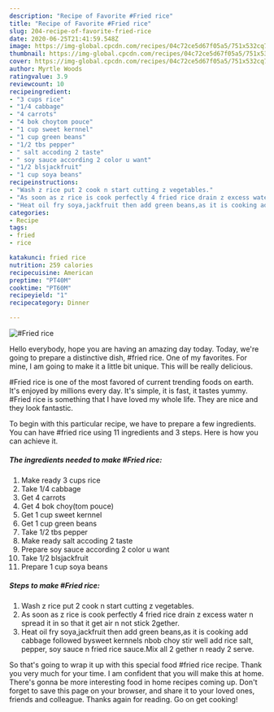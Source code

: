 ```yaml
---
description: "Recipe of Favorite #Fried rice"
title: "Recipe of Favorite #Fried rice"
slug: 204-recipe-of-favorite-fried-rice
date: 2020-06-25T21:41:59.548Z
image: https://img-global.cpcdn.com/recipes/04c72ce5d67f05a5/751x532cq70/fried-rice-recipe-main-photo.jpg
thumbnail: https://img-global.cpcdn.com/recipes/04c72ce5d67f05a5/751x532cq70/fried-rice-recipe-main-photo.jpg
cover: https://img-global.cpcdn.com/recipes/04c72ce5d67f05a5/751x532cq70/fried-rice-recipe-main-photo.jpg
author: Myrtle Woods
ratingvalue: 3.9
reviewcount: 10
recipeingredient:
- "3 cups rice"
- "1/4 cabbage"
- "4 carrots"
- "4 bok choytom pouce"
- "1 cup sweet kernnel"
- "1 cup green beans"
- "1/2 tbs pepper"
- " salt accoding 2 taste"
- " soy sauce according 2 color u want"
- "1/2 blsjackfruit"
- "1 cup soya beans"
recipeinstructions:
- "Wash z rice put 2 cook n start cutting z vegetables."
- "As soon as z rice is cook perfectly 4 fried rice drain z excess water n spread it in so that it get air n not stick 2gether."
- "Heat oil fry soya,jackfruit then add green beans,as it is cooking add cabbage followed bysweet kernnels nbob choy stir well add rice salt, pepper, soy sauce n fried rice sauce.Mix all 2 gether n ready 2 serve."
categories:
- Recipe
tags:
- fried
- rice

katakunci: fried rice 
nutrition: 259 calories
recipecuisine: American
preptime: "PT40M"
cooktime: "PT60M"
recipeyield: "1"
recipecategory: Dinner

---
```



![#Fried rice](https://img-global.cpcdn.com/recipes/04c72ce5d67f05a5/751x532cq70/fried-rice-recipe-main-photo.jpg)

Hello everybody, hope you are having an amazing day today. Today, we're going to prepare a distinctive dish, #fried rice. One of my favorites. For mine, I am going to make it a little bit unique. This will be really delicious.



#Fried rice is one of the most favored of current trending foods on earth. It's enjoyed by millions every day. It's simple, it is fast, it tastes yummy. #Fried rice is something that I have loved my whole life. They are nice and they look fantastic.


To begin with this particular recipe, we have to prepare a few ingredients. You can have #fried rice using 11 ingredients and 3 steps. Here is how you can achieve it.

<!--inarticleads1-->

##### The ingredients needed to make #Fried rice:

1. Make ready 3 cups rice
1. Take 1/4 cabbage
1. Get 4 carrots
1. Get 4 bok choy(tom pouce)
1. Get 1 cup sweet kernnel
1. Get 1 cup green beans
1. Take 1/2 tbs pepper
1. Make ready  salt accoding 2 taste
1. Prepare  soy sauce according 2 color u want
1. Take 1/2 blsjackfruit
1. Prepare 1 cup soya beans




<!--inarticleads2-->

##### Steps to make #Fried rice:

1. Wash z rice put 2 cook n start cutting z vegetables.
1. As soon as z rice is cook perfectly 4 fried rice drain z excess water n spread it in so that it get air n not stick 2gether.
1. Heat oil fry soya,jackfruit then add green beans,as it is cooking add cabbage followed bysweet kernnels nbob choy stir well add rice salt, pepper, soy sauce n fried rice sauce.Mix all 2 gether n ready 2 serve.




So that's going to wrap it up with this special food #fried rice recipe. Thank you very much for your time. I am confident that you will make this at home. There's gonna be more interesting food in home recipes coming up. Don't forget to save this page on your browser, and share it to your loved ones, friends and colleague. Thanks again for reading. Go on get cooking!
